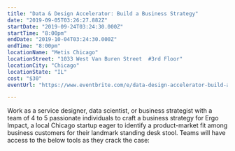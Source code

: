 ```yaml
---
title: "Data & Design Accelerator: Build a Business Strategy"
date: "2019-09-05T03:26:27.882Z"
startDate: "2019-09-24T03:24:30.000Z"
startTime: "8:00pm"
endDate: "2019-10-04T03:24:30.000Z"
endTime: "8:00pm"
locationName: "Metis Chicago"
locationStreet: "1033 West Van Buren Street  #3rd Floor"
locationCity: "Chicago"
locationState: "IL"
cost: "$30"
eventUrl: "https://www.eventbrite.com/e/data-design-accelerator-build-a-business-strategy-tickets-71272551119"

---
```


Work as a service designer, data scientist, or business strategist with a team of 4 to 5 passionate individuals to craft a business strategy for Ergo Impact, a local Chicago startup eager to identify a product-market fit among business customers for their landmark standing desk stool. Teams will have access to the below tools as they crack the case:

